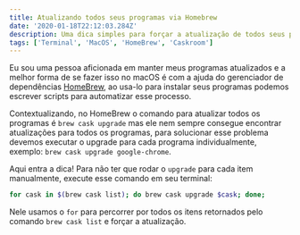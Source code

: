 ```yaml
---
title: Atualizando todos seus programas via Homebrew
date: '2020-01-18T22:12:03.284Z'
description: Uma dica simples para forçar a atualização de todos seus programas via HomeBrew
tags: ['Terminal', 'MacOS', 'HomeBrew', 'Caskroom']
---
```

Eu sou uma pessoa aficionada em manter meus programas atualizados e a melhor forma de se fazer isso no macOS é com a ajuda do gerenciador de dependências [HomeBrew](https://brew.sh/index_pt-br), ao usa-lo para instalar seus programas podemos escrever scripts para automatizar esse processo.

Contextualizando, no HomeBrew o comando para atualizar todos os programas é `brew cask upgrade` mas ele nem sempre consegue encontrar atualizações para todos os programas, para solucionar esse problema devemos executar o upgrade para cada programa individualmente, exemplo: `brew cask upgrade google-chrome`.

Aqui entra a dica! Para não ter que rodar o `upgrade` para cada item manualmente, execute esse comando em seu terminal:

```sh
for cask in $(brew cask list); do brew cask upgrade $cask; done;
```

Nele usamos o `for` para percorrer por todos os itens retornados pelo comando `brew cask list` e forçar a atualização.
